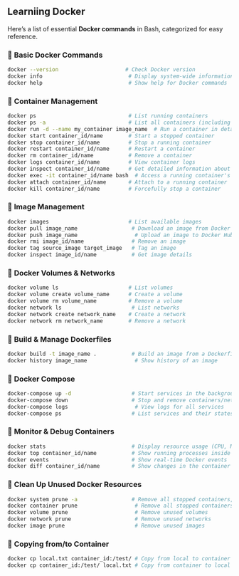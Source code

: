 ## Learniing Docker

Here’s a list of essential **Docker commands** in Bash, categorized for easy reference.  

### 🔹 **Basic Docker Commands**  
```bash
docker --version                     # Check Docker version  
docker info                           # Display system-wide information  
docker help                           # Show help for Docker commands  
```

### 🔹 **Container Management**  
```bash
docker ps                             # List running containers  
docker ps -a                          # List all containers (including stopped ones)  
docker run -d --name my_container image_name  # Run a container in detached mode  
docker start container_id/name        # Start a stopped container  
docker stop container_id/name         # Stop a running container  
docker restart container_id/name      # Restart a container  
docker rm container_id/name           # Remove a container  
docker logs container_id/name         # View container logs  
docker inspect container_id/name      # Get detailed information about a container  
docker exec -it container_id/name bash  # Access a running container's shell  
docker attach container_id/name       # Attach to a running container  
docker kill container_id/name         # Forcefully stop a container  
```

### 🔹 **Image Management**  
```bash
docker images                         # List available images  
docker pull image_name                 # Download an image from Docker Hub  
docker push image_name                  # Upload an image to Docker Hub  
docker rmi image_id/name               # Remove an image  
docker tag source_image target_image   # Tag an image  
docker inspect image_id/name           # Get image details  
```

### 🔹 **Docker Volumes & Networks**  
```bash
docker volume ls                      # List volumes  
docker volume create volume_name      # Create a volume  
docker volume rm volume_name          # Remove a volume  
docker network ls                      # List networks  
docker network create network_name    # Create a network  
docker network rm network_name        # Remove a network  
```

### 🔹 **Build & Manage Dockerfiles**  
```bash
docker build -t image_name .           # Build an image from a Dockerfile  
docker history image_name               # Show history of an image  
```

### 🔹 **Docker Compose**  
```bash
docker-compose up -d                   # Start services in the background  
docker-compose down                    # Stop and remove containers/networks  
docker-compose logs                     # View logs for all services  
docker-compose ps                      # List services and their states  
```

### 🔹 **Monitor & Debug Containers**  
```bash
docker stats                           # Display resource usage (CPU, Memory, etc.)  
docker top container_id/name           # Show running processes inside a container  
docker events                          # Show real-time Docker events  
docker diff container_id/name          # Show changes in the container filesystem  
```

### 🔹 **Clean Up Unused Docker Resources**  
```bash
docker system prune -a                 # Remove all stopped containers, images, and networks  
docker container prune                  # Remove all stopped containers  
docker volume prune                     # Remove unused volumes  
docker network prune                    # Remove unused networks  
docker image prune                      # Remove unused images  
```

### 🔹 **Copying from/to Container**  
```bash
docker cp local.txt container_id:/test/ # Copy from local to container
docker cp container_id:/test/ local.txt # Copy from container to local
```
